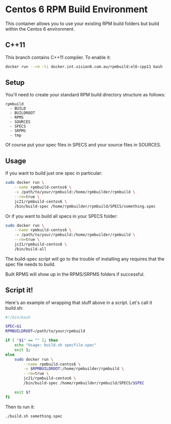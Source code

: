 # Centos 6 RPM Build Environment

This container allows you to use your existing RPM build folders but build within the Centos 6 environment.

## C++11

This branch contains C++11 compiler. To enable it:

```bash
docker run --rm -ti docker.int.vision6.com.au/rpmbuild:el6-cpp11 bash -c 'source /opt/rh/devtoolset-2/enable && gcc --version'
```

## Setup

You'll need to create your standard RPM build directory structure as follows:

```
rpmbuild
  - BUILD
  - BUILDROOT
  - RPMS
  - SOURCES
  - SPECS
  - SRPMS
  - tmp
```

Of course put your spec files in SPECS and your source files in SOURCES.

## Usage

If you want to build just one spec in particular:

```bash
sudo docker run \
    --name rpmbuild-centos6 \
    -v /path/to/your/rpmbuild:/home/rpmbuilder/rpmbuild \
    --rm=true \
    jc21/rpmbuild-centos6 \
    /bin/build-spec /home/rpmbuilder/rpmbuild/SPECS/something.spec
```

Or if you want to build all specs in your SPECS folder:

```bash
sudo docker run \
    --name rpmbuild-centos6 \
    -v /path/to/your/rpmbuild:/home/rpmbuilder/rpmbuild \
    --rm=true \
    jc21/rpmbuild-centos6 \
    /bin/build-all
```

The build-spec script will go to the trouble of installing any requires that the spec file needs to build.

Built RPMS will show up in the RPMS/SRPMS folders if successful.

## Script it!

Here's an example of wrapping that stuff above in a script. Let's call it build.sh:

```bash
#!/bin/bash

SPEC=$1
RPMBUILDROOT=/path/to/your/rpmbuild

if [ "$1" == "" ]; then
    echo "Usage: build.sh specfile.spec"
    exit 1;
else
    sudo docker run \
        --name rpmbuild-centos6 \
        -v $RPMBUILDROOT:/home/rpmbuilder/rpmbuild \
        --rm=true \
        jc21/rpmbuild-centos6 \
        /bin/build-spec /home/rpmbuilder/rpmbuild/SPECS/$SPEC

    exit $?
fi
```

Then to run it:

```bash
./build.sh something.spec
```
